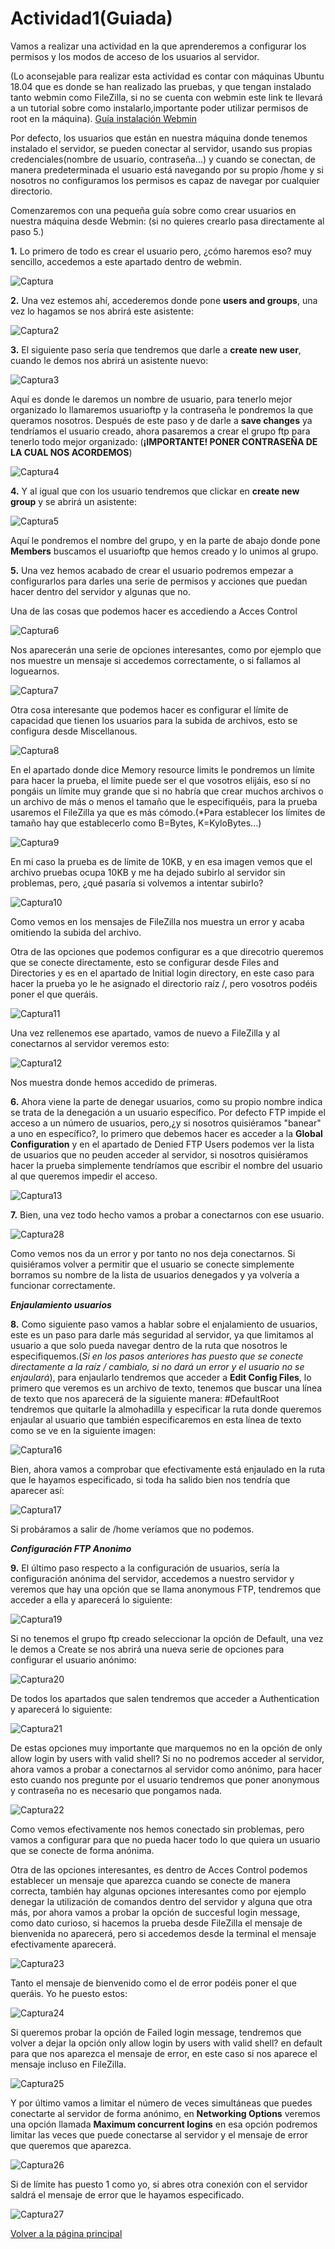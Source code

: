 # Actividad1(Guiada)

Vamos a realizar una actividad en la que aprenderemos a configurar los permisos y los modos de acceso de los usuarios al servidor.

(Lo aconsejable para realizar esta actividad es contar con máquinas Ubuntu 18.04 que es donde se han realizado las pruebas, y que tengan instalado tanto webmin como FileZilla, si no se cuenta con webmin este link te llevará a un tutorial sobre como instalarlo,importante poder utilizar permisos de root en la máquina). [Guía instalación Webmin](https://clouding.io/kb/como-instalar-webmin-en-ubuntu-18-04/)

Por defecto, los usuarios que están en nuestra máquina donde tenemos instalado el servidor, se pueden conectar al servidor, usando sus propias credenciales(nombre de usuario, contraseña...) y cuando se conectan, de manera predeterminada el usuario está navegando por su propio /home y si nosotros no configuramos los permisos es capaz de navegar por cualquier directorio.

Comenzaremos con una pequeña guía sobre como crear usuarios en nuestra máquina desde Webmin: (si no quieres crearlo pasa directamente al paso 5.)

**1.** Lo primero de todo es crear el usuario pero, ¿cómo haremos eso? muy sencillo, accedemos a este apartado dentro de webmin.

![Captura](./imagenes/Captura.PNG)

**2.** Una vez estemos ahí, accederemos donde pone **users and groups**, una vez lo hagamos se nos abrirá este asistente:

![Captura2](./imagenes/Captura2.PNG)

**3.** El siguiente paso sería que tendremos  que darle a **create new user**, cuando le demos nos abrirá un asistente nuevo:

![Captura3](./imagenes/Captura3.PNG)

Aquí es donde le daremos un nombre de usuario, para tenerlo mejor organizado lo llamaremos usuarioftp y la contraseña le pondremos la que queramos nosotros. Después de este paso y de darle a **save changes** ya tendríamos el usuario creado, ahora pasaremos a crear el grupo ftp para tenerlo todo mejor organizado:
(**¡IMPORTANTE! PONER CONTRASEÑA DE LA CUAL NOS ACORDEMOS**)

![Captura4](./imagenes/Captura4.PNG)

**4.** Y al igual que con los usuario tendremos que clickar en **create new group** y se abrirá un asistente:

![Captura5](./imagenes/Captura5.PNG)

Aquí le pondremos el nombre del grupo, y en la parte de abajo donde pone **Members** buscamos el usuarioftp que hemos creado y lo unimos al grupo. 

**5.** Una vez hemos acabado de crear el usuario podremos empezar a configurarlos para darles una serie de permisos y acciones que puedan hacer dentro del servidor y algunas que no.

Una de las cosas que podemos hacer es accediendo a Acces Control

![Captura6](./imagenes/Captura6.PNG)

Nos aparecerán una serie de opciones interesantes, como por ejemplo que nos muestre un mensaje si accedemos correctamente, o si fallamos al loguearnos.

![Captura7](./imagenes/Captura7.PNG)

Otra cosa interesante que podemos hacer es configurar el límite de capacidad que tienen los usuarios para la subida de archivos, esto se configura desde Miscellanous.

![Captura8](./imagenes/Captura8.PNG)

En el apartado donde dice Memory resource limits le pondremos un límite para hacer la prueba, el límite puede ser el que vosotros elijáis, eso sí no pongáis un límite muy grande que si no habría que crear muchos archivos o un archivo de más o menos el tamaño que le especifiquéis, para la prueba usaremos el FileZilla ya que es más cómodo.(*Para establecer los límites de tamaño hay que establecerlo como B=Bytes, K=KyloBytes...)

![Captura9](./imagenes/Captura9.PNG)

En mi caso la prueba es de límite de 10KB, y en esa imagen vemos que el archivo pruebas ocupa 10KB y me ha dejado subirlo al servidor sin problemas, pero, ¿qué pasaría si volvemos a intentar subirlo?

![Captura10](./imagenes/Captura10.PNG)

Como vemos en los mensajes de FileZilla nos muestra un error y acaba omitiendo la subida del archivo.

Otra de las opciones que podemos configurar es a que direcotrio queremos que se conecte directamente, esto se configurar desde Files and Directories y es en el apartado de Initial login directory, en este caso para hacer la prueba yo le he asignado el directorio raíz /, pero vosotros podéis poner el que queráis.

![Captura11](./imagenes/Captura11.PNG)

Una vez rellenemos ese apartado, vamos de nuevo a FileZilla y al conectarnos al servidor veremos esto:

![Captura12](./imagenes/Captura12.PNG)

Nos muestra donde hemos accedido de primeras.

**6.** Ahora viene la parte de denegar usuarios, como su propio nombre indica se trata de la denegación a un usuario específico. Por defecto FTP impide el acceso  a un número de usuarios, pero,¿y si nosotros quisiéramos "banear" a uno en específico?, lo primero que debemos hacer es acceder a la **Global Configuration** y en el apartado de Denied FTP Users podemos ver la lista de usuarios que no peuden acceder al servidor, si nosotros quisiéramos hacer la prueba simplemente tendríamos que escribir el nombre del usuario al que queremos impedir el acceso.

![Captura13](./imagenes/Captura13.PNG)




**7.** Bien, una vez todo hecho vamos a probar a conectarnos con ese usuario.

![Captura28](./imagenes/Captura28.PNG)

Como vemos nos da un error y por tanto no nos deja conectarnos. Si quisiéramos volver a permitir que el usuario se conecte simplemente borramos su nombre de la lista de usuarios denegados y ya volvería a funcionar correctamente.

***Enjaulamiento usuarios***

**8.** Como siguiente paso vamos a hablar sobre el enjalamiento de usuarios, este es un paso para darle más seguridad al servidor, ya que limitamos al usuario a que solo pueda navegar dentro de la ruta que nosotros le especifiquemos.(*Si en los pasos anteriores has puesto que se conecte directamente a la raíz / cambialo, si no dará un error y el usuario no se enjaulará*), para enjaularlo tendremos que acceder a **Edit Config Files**, lo primero que veremos es un archivo de texto, tenemos que buscar una línea de texto que nos aparecerá de la siguiente manera: #DefaultRoot tendremos que quitarle la almohadilla y especificar la ruta donde queremos enjaular al usuario que también especificaremos en esta línea de texto como se ve en la siguiente imagen:

![Captura16](./imagenes/Captura16.PNG)

Bien, ahora vamos a comprobar que efectivamente está enjaulado en la ruta que le hayamos especificado, si toda ha salido bien nos tendría que aparecer así:

![Captura17](./imagenes/Captura17.PNG)

Si probáramos a salir de /home veríamos que no podemos. 

***Configuración FTP Anonimo***

**9.** El último paso respecto a la configuración de usuarios, sería la configuración anónima del servidor, accedemos a nuestro servidor y veremos que hay una opción que se llama anonymous FTP, tendremos que acceder a ella y aparecerá lo siguiente: 

![Captura19](./imagenes/Captura19.PNG)

Si no tenemos el grupo ftp creado seleccionar la opción de Default, una vez le demos a Create se nos abrirá una nueva serie de opciones para configurar el usuario anónimo:

![Captura20](./imagenes/Captura20.PNG)

De todos los apartados que salen tendremos que acceder a Authentication y aparecerá lo siguiente:

![Captura21](./imagenes/Captura21.PNG)

De estas opciones muy importante que marquemos no en la opción de only allow login by users with valid shell? Si no no podremos acceder al servidor, ahora vamos a probar a conectarnos al servidor como anónimo, para hacer esto cuando nos pregunte por el usuario tendremos que poner anonymous y contraseña no es necesario que pongamos nada.

![Captura22](./imagenes/Captura22.PNG)

Como vemos efectivamente nos hemos conectado sin problemas, pero vamos a configurar para que no pueda hacer todo lo que quiera un usuario que se conecte de forma anónima.

Otra de las opciones interesantes, es dentro de Acces Control podemos establecer un mensaje que aparezca cuando se conecte de manera correcta, también hay algunas opciones interesantes como por ejemplo denegar la utilización de comandos dentro del servidor y alguna que otra más, por ahora vamos a probar la opción de succesful login message, como dato curioso, si hacemos la prueba desde FileZilla el mensaje de bienvenida no aparecerá, pero si accedemos desde la terminal el mensaje efectivamente aparecerá.

![Captura23](./imagenes/Captura23.PNG)

Tanto el mensaje de bienvenido como el de error podéis poner el que queráis. Yo he puesto estos:

![Captura24](./imagenes/Captura24.PNG)

Si queremos probar la opción de Failed login message, tendremos que volver a dejar la opción only allow login by users with valid shell? en default para que nos aparezca el mensaje de error, en este caso si nos aparece el mensaje incluso en FileZilla.

![Captura25](./imagenes/Captura25.PNG)

Y por último vamos a limitar el número de veces simultáneas que puedes conectarte al servidor de forma anónimo, en **Networking Options** veremos una opción llamada **Maximum concurrent logins** en esa opción podremos limitar las veces que puede conectarse al servidor y el mensaje de error que queremos que aparezca.

![Captura26](./imagenes/Captura26.PNG)

Si de límite has puesto 1 como yo, si abres otra conexión con el servidor saldrá el mensaje de error que le hayamos especificado.

![Captura27](./imagenes/Captura27.PNG)


[Volver a la página principal](README.md)
